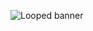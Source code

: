 <!---<p align="center">
  <img align="center" src="./.github/images/CYBERPUNK3_3.png" width="700px"/>
</p>-->

<!--![Github Stats](https://github-readme-stats.vercel.app/api?username=0x20f&count_private=true&show_icons=true&hide_title=true&hide_border=true&include_all_commits=true)-->

![Looped banner](https://media.giphy.com/media/k81NasbqkKA5HSyJxN/source.gif)
